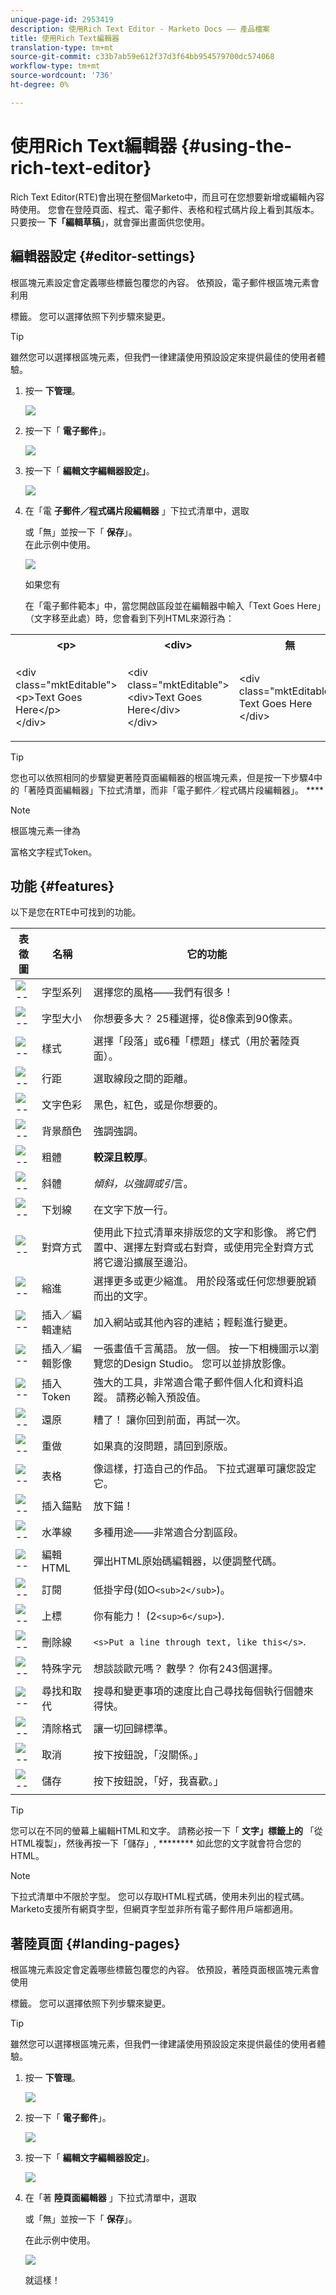 ```yaml
---
unique-page-id: 2953419
description: 使用Rich Text Editor - Marketo Docs —— 產品檔案
title: 使用Rich Text編輯器
translation-type: tm+mt
source-git-commit: c33b7ab59e612f37d3f64bb954579700dc574068
workflow-type: tm+mt
source-wordcount: '736'
ht-degree: 0%

---
```



# 使用Rich Text編輯器 {#using-the-rich-text-editor}

Rich Text Editor(RTE)會出現在整個Marketo中，而且可在您想要新增或編輯內容時使用。 您會在登陸頁面、程式、電子郵件、表格和程式碼片段上看到其版本。 只要按一 **下「編輯草稿**」，就會彈出畫面供您使用。

## 編輯器設定 {#editor-settings}

根區塊元素設定會定義哪些標籤包覆您的內容。 依預設，電子郵件根區塊元素會利用 <p> 標籤。 您可以選擇依照下列步驟來變更。

>[!TIP]
>
>雖然您可以選擇根區塊元素，但我們一律建議使用預設設定來提供最佳的使用者體驗。

1. 按一 **下管理**。

   ![](assets/one.png)

1. 按一下「 **電子郵件**」。

   ![](assets/two.png)

1. 按一下「 **編輯文字編輯器設定」**。

   ![](assets/three.png)

1. 在「電 **子郵件／程式碼片段編輯器** 」下拉式清單中，選取 <div> 或「無」並按一下「 **保存**」。 <div> 在此示例中使用。

   ![](assets/four.png)

   如果您有 <div class="&ldquo;mktEditable&rdquo;"></div> 在「電子郵件範本」中，當您開啟區段並在編輯器中輸入「Text Goes Here」（文字移至此處）時，您會看到下列HTML來源行為：

<table> 
 <tbody> 
  <tr> 
   <th>&lt;p&gt;</th> 
   <th>&lt;div&gt;</th> 
   <th>無</th> 
  </tr> 
  <tr> 
   <td><p>&lt;div class="mktEditable"&gt;<br>&lt;p&gt;Text Goes Here&lt;/p&gt;<br>&lt;/div&gt;</p></td> 
   <td><p>&lt;div class="mktEditable"&gt;<br>&lt;div&gt;Text Goes Here&lt;/div&gt;<br>&lt;/div&gt;</p></td> 
   <td><p>&lt;div class="mktEditable"&gt;<br>Text Goes Here<br>&lt;/div&gt;</p></td> 
  </tr> 
 </tbody> 
</table>

>[!TIP]
>
>您也可以依照相同的步驟變更著陸頁面編輯器的根區塊元素，但是按一下步驟4中的「著陸頁面編輯器」下拉式清單，而非「電子郵件／程式碼片段編輯器」。 ****

>[!NOTE]
>
>根區塊元素一律為 <p> 富格文字程式Token。

## 功能 {#features}

以下是您在RTE中可找到的功能。

| 表徵圖 | 名稱 | 它的功能 |
|---|---|---|
| ![--](assets/image2015-7-9-10-3a23-3a24.png) | 字型系列 | 選擇您的風格——我們有很多！ |
| ![--](assets/image2015-7-9-10-3a22-3a11.png) | 字型大小 | 你想要多大？ 25種選擇，從8像素到90像素。 |
| ![--](assets/image2015-7-9-10-3a59-3a4.png) | 樣式 | 選擇「段落」或6種「標題」樣式（用於著陸頁面）。 |
| ![--](assets/image2015-7-9-10-3a20-3a1.png) | 行距 | 選取線段之間的距離。 |
| ![--](assets/image2015-7-9-10-3a25-3a52.png) | 文字色彩 | 黑色，紅色，或是你想要的。 |
| ![--](assets/image2015-7-9-10-3a24-3a38.png) | 背景顏色 | 強調強調。 |
| ![--](assets/image2015-7-9-10-3a28-3a4.png) | 粗體 | **較深且較厚**。 |
| ![--](assets/image2015-7-9-10-3a29-3a1.png) | 斜體 | *傾斜，以強調或引*&#x200B;言。 |
| ![--](assets/image2015-7-9-10-3a30-3a56.png) | 下划線 | 在文字下放一行。 |
| ![--](assets/image2015-7-9-10-3a31-3a57.png) | 對齊方式 | 使用此下拉式清單來排版您的文字和影像。 將它們置中、選擇左對齊或右對齊，或使用完全對齊方式將它邊沿擴展至邊沿。 |  | ![--](assets/image2015-7-9-10-3a32-3a47.png) | 清單 | 從下拉式清單中選擇項目符號或數字。 項目符號適用於清單和含步驟的數字。 |
| ![--](assets/image2015-7-9-10-3a38-3a0.png) | 縮進 | 選擇更多或更少縮進。 用於段落或任何您想要脫穎而出的文字。 |
| ![--](assets/image2015-7-9-10-3a38-3a58.png) | 插入／編輯連結 | 加入網站或其他內容的連結；輕鬆進行變更。 |
| ![--](assets/image2015-7-9-10-3a39-3a42.png) | 插入／編輯影像 | 一張畫值千言萬語。 放一個。 按一下相機圖示以瀏覽您的Design Studio。 您可以並排放影像。 |
| ![--](assets/image2015-7-9-10-3a40-3a36.png) | 插入Token | 強大的工具，非常適合電子郵件個人化和資料追蹤。 請務必輸入預設值。 |
| ![--](assets/image2015-7-9-10-3a41-3a21.png) | 還原 | 糟了！ 讓你回到前面，再試一次。 |
| ![--](assets/image2015-7-9-10-3a42-3a13.png) | 重做 | 如果真的沒問題，請回到原版。 |
| ![--](assets/image2015-7-9-10-3a43-3a29.png) | 表格 | 像這樣，打造自己的作品。 下拉式選單可讓您設定它。 |
| ![--](assets/image2015-7-9-10-3a45-3a1.png) | 插入錨點 | 放下錨！ |
| ![--](assets/image2015-7-9-10-3a45-3a48.png) | 水準線 | 多種用途——非常適合分割區段。 |
| ![--](assets/image2015-10-6-12-3a12-3a17.png) | 編輯HTML | 彈出HTML原始碼編輯器，以便調整代碼。 |
| ![--](assets/image2015-7-9-10-3a47-3a36.png) | 訂閱 | 低掛字母(如O`<sub>2</sub>`)。 |
| ![--](assets/image2015-7-9-10-3a48-3a35.png) | 上標 | 你有能力！ (2`<sup>6</sup>`). |
| ![--](assets/image2015-7-9-10-3a49-3a31.png) | 刪除線 | `<s>Put a line through text, like this</s>`. |
| ![--](assets/image2015-7-9-10-3a50-3a11.png) | 特殊字元 | 想談談歐元嗎？ 數學？ 你有243個選擇。 |
| ![--](assets/image2015-7-9-10-3a52-3a26.png) | 尋找和取代 | 搜尋和變更事項的速度比自己尋找每個執行個體來得快。 |
| ![--](assets/image2015-7-9-10-3a53-3a37.png) | 清除格式 | 讓一切回歸標準。 |
| ![--](assets/image2015-7-9-10-3a55-3a2.png) | 取消 | 按下按鈕說，「沒關係。」 |
| ![--](assets/image2015-7-9-10-3a56-3a2.png) | 儲存 | 按下按鈕說，「好，我喜歡。」 |

>[!TIP]
>
>您可以在不同的螢幕上編輯HTML和文字。 請務必按一下「 **文字」標籤上的** 「從HTML複製」，然後再按一下「儲存」, ******** 如此您的文字就會符合您的HTML。

>[!NOTE]
>
>下拉式清單中不限於字型。 您可以存取HTML程式碼，使用未列出的程式碼。 Marketo支援所有網頁字型，但網頁字型並非所有電子郵件用戶端都適用。

## 著陸頁面 {#landing-pages}

根區塊元素設定會定義哪些標籤包覆您的內容。 依預設，著陸頁面根區塊元素會使用 <div> 標籤。 您可以選擇依照下列步驟來變更。

>[!TIP]
>
>雖然您可以選擇根區塊元素，但我們一律建議使用預設設定來提供最佳的使用者體驗。

1. 按一 **下管理**。

   ![](assets/one.png)

1. 按一下「 **電子郵件**」。

   ![](assets/two.png)

1. 按一下「 **編輯文字編輯器設定」**。

   ![](assets/three.png)

1. 在「著 **陸頁面編輯器** 」下拉式清單中，選取 <p> 或「無」並按一下「 **保存**」。 <p> 在此示例中使用。

   ![](assets/five.png)

   就這樣！


